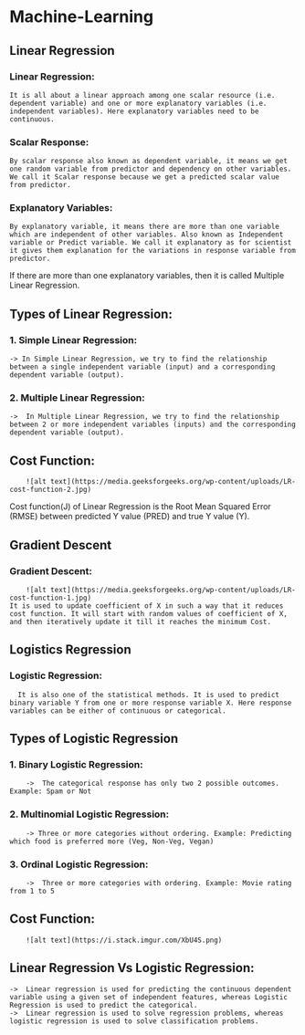 # Machine-Learning

## Linear Regression
### Linear Regression: 
    It is all about a linear approach among one scalar resource (i.e. dependent variable) and one or more explanatory variables (i.e. independent variables). Here explanatory variables need to be continuous.

### Scalar Response: 
    By scalar response also known as dependent variable, it means we get one random variable from predictor and dependency on other variables. We call it Scalar response because we get a predicted scalar value from predictor.

### Explanatory Variables: 
    By explanatory variable, it means there are more than one variable which are independent of other variables. Also known as Independent variable or Predict variable. We call it explanatory as for scientist it gives them explanation for the variations in response variable from predictor.
If there are more than one explanatory variables, then it is called Multiple Linear Regression.

## Types of Linear Regression:

   ### 1.	Simple Linear Regression: 
    -> In Simple Linear Regression, we try to find the relationship between a single independent variable (input) and a corresponding dependent variable (output).

   ### 2.	Multiple Linear Regression:
    ->	In Multiple Linear Regression, we try to find the relationship between 2 or more independent variables (inputs) and the corresponding dependent variable (output). 

## Cost Function:
		![alt text](https://media.geeksforgeeks.org/wp-content/uploads/LR-cost-function-2.jpg) 
Cost function(J) of Linear Regression is the Root Mean Squared Error (RMSE) between predicted Y value (PRED) and true Y value (Y).

## Gradient Descent
### Gradient Descent: 
		![alt text](https://media.geeksforgeeks.org/wp-content/uploads/LR-cost-function-1.jpg)
    It is used to update coefficient of X in such a way that it reduces cost function. It will start with random values of coefficient of X, and then iteratively update it till it reaches the minimum Cost.
 

## Logistics Regression
  ### Logistic Regression: 
      It is also one of the statistical methods. It is used to predict binary variable Y from one or more response variable X. Here response variables can be either of continuous or categorical.

## Types of Logistic Regression

   ### 1.	Binary Logistic Regression: 
        ->	The categorical response has only two 2 possible outcomes. Example: Spam or Not
   ### 2.	Multinomial Logistic Regression:
        -> Three or more categories without ordering. Example: Predicting which food is preferred more (Veg, Non-Veg, Vegan)
   ### 3.	Ordinal Logistic Regression:
        ->	Three or more categories with ordering. Example: Movie rating from 1 to 5

## Cost Function:
		![alt text](https://i.stack.imgur.com/XbU4S.png) 	
		
## Linear Regression Vs Logistic Regression:
  	->	Linear regression is used for predicting the continuous dependent variable using a given set of independent features, whereas Logistic Regression is used to predict the categorical. 
  	->	Linear regression is used to solve regression problems, whereas logistic regression is used to solve classification problems.
